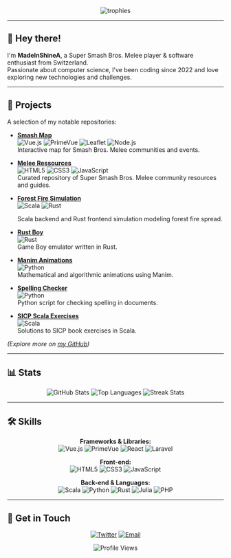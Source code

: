 <!--
**MadeInShineA/MadeInShineA** is a ✨ _special_ ✨ repository because its `README.md` (this file) appears on your GitHub profile.
-->

<p align="center">
  <img src="https://github-profile-trophy.vercel.app/?username=MadeInShineA&rank=-C&title=-Reviews&theme=onedark" alt="trophies" />
</p>

---

## 👋 Hey there!

I'm **MadeInShineA**, a Super Smash Bros. Melee player & software enthusiast from Switzerland.  
Passionate about computer science, I’ve been coding since 2022 and love exploring new technologies and challenges.

---

## 🚀 Projects

A selection of my notable repositories:

- **[Smash Map](https://github.com/MadeInShineA/smash-map)**  
  <img src="https://img.shields.io/badge/Vue.js-4FC08D?style=for-the-badge&logo=vuedotjs&logoColor=white" alt="Vue.js" /> <img src="https://img.shields.io/badge/PrimeVue-41B883?style=for-the-badge&logo=PrimeVue&logoColor=white" alt="PrimeVue" /> <img src="https://img.shields.io/badge/Leaflet-199900?style=for-the-badge&logo=leaflet&logoColor=white" alt="Leaflet" /> <img src="https://img.shields.io/badge/Node.js-339933?style=for-the-badge&logo=nodedotjs&logoColor=white" alt="Node.js" />  
  Interactive map for Smash Bros. Melee communities and events.

- **[Melee Ressources](https://github.com/davidvkimball/melee-resources)**  
  <img src="https://img.shields.io/badge/HTML5-E34F26?style=for-the-badge&logo=html5&logoColor=white" alt="HTML5" /> <img src="https://img.shields.io/badge/CSS3-1572B6?style=for-the-badge&logo=css3&logoColor=white" alt="CSS3" /> <img src="https://img.shields.io/badge/JavaScript-F7DF1E?style=for-the-badge&logo=javascript&logoColor=black" alt="JavaScript" />  
  Curated repository of Super Smash Bros. Melee community resources and guides.

- **[Forest Fire Simulation](https://github.com/MadeInShineA/forest-fire-simulation)**  
  <img src="https://img.shields.io/badge/Scala-DC322F?style=for-the-badge&logo=Scala&logoColor=white" alt="Scala" />   <img src="https://img.shields.io/badge/Rust-000000?style=for-the-badge&logo=Rust&logoColor=white" alt="Rust" />  

  Scala backend and Rust frontend simulation modeling forest fire spread.

- **[Rust Boy](https://github.com/MadeInShineA/rust-boy)**  
  <img src="https://img.shields.io/badge/Rust-000000?style=for-the-badge&logo=Rust&logoColor=white" alt="Rust" />  
  Game Boy emulator written in Rust.

- **[Manim Animations](https://github.com/MadeInShineA/manim-animations)**  
  <img src="https://img.shields.io/badge/Python-3776AB?style=for-the-badge&logo=Python&logoColor=white" alt="Python" />  
  Mathematical and algorithmic animations using Manim.

- **[Spelling Checker](https://github.com/MadeInShineA/spelling-checker)**  
  <img src="https://img.shields.io/badge/Python-3776AB?style=for-the-badge&logo=Python&logoColor=white" alt="Python" />  
  Python script for checking spelling in documents.

- **[SICP Scala Exercises](https://github.com/MadeInShineA/SICP-scala-exercises)**  
  <img src="https://img.shields.io/badge/Scala-DC322F?style=for-the-badge&logo=Scala&logoColor=white" alt="Scala" />  
  Solutions to SICP book exercises in Scala.

*(Explore more on [my GitHub](https://github.com/MadeInShineA?tab=repositories))*

---

## 📊 Stats

<p align="center">
  <img src="https://github-readme-stats.vercel.app/api?username=madeinshinea&theme=tokyonight&show_icons=true&hide_border=true&count_private=false" alt="GitHub Stats" />
  <img src="https://github-readme-stats.vercel.app/api/top-langs/?username=madeinshinea&theme=tokyonight&show_icons=true&hide_border=true&layout=compact" alt="Top Languages" />
  <img src="https://streak-stats.demolab.com?user=madeinshinea&theme=tokyonight&hide_border=true" alt="Streak Stats" />
</p>

---

## 🛠️ Skills

<p align="center">
  <!-- Frameworks & Libraries -->
  <strong>Frameworks & Libraries:</strong><br />
  <img src="https://img.shields.io/badge/Vue.js-4FC08D?style=for-the-badge&logo=vuedotjs&logoColor=white" alt="Vue.js" />
  <img src="https://img.shields.io/badge/PrimeVue-41B883?style=for-the-badge&logo=PrimeVue&logoColor=white" alt="PrimeVue" />
  <img src="https://img.shields.io/badge/React-61DAFB?style=for-the-badge&logo=React&logoColor=black" alt="React" />
  <img src="https://img.shields.io/badge/Laravel-FF2D20?style=for-the-badge&logo=laravel&logoColor=white" alt="Laravel" />
</p>

<p align="center">
  <!-- Front-end -->
  <strong>Front-end:</strong><br />
  <img src="https://img.shields.io/badge/HTML5-E34F26?style=for-the-badge&logo=html5&logoColor=white" alt="HTML5" />
  <img src="https://img.shields.io/badge/CSS3-1572B6?style=for-the-badge&logo=css3&logoColor=white" alt="CSS3" />
  <img src="https://img.shields.io/badge/JavaScript-F7DF1E?style=for-the-badge&logo=javascript&logoColor=black" alt="JavaScript" />
</p>

<p align="center">
  <!-- Back-end & Languages -->
  <strong>Back-end & Languages:</strong><br />
  <img src="https://img.shields.io/badge/Scala-DC322F?style=for-the-badge&logo=Scala&logoColor=white" alt="Scala" />
  <img src="https://img.shields.io/badge/Python-3776AB?style=for-the-badge&logo=Python&logoColor=white" alt="Python" />
  <img src="https://img.shields.io/badge/Rust-000000?style=for-the-badge&logo=Rust&logoColor=white" alt="Rust" />
  <img src="https://img.shields.io/badge/Julia-9558B2?style=for-the-badge&logo=Julia&logoColor=white" alt="Julia" />
  <img src="https://img.shields.io/badge/PHP-777BB4?style=for-the-badge&logo=php&logoColor=white" alt="PHP" />
</p>

---

## 📨 Get in Touch

<p align="center">
  <a href="https://twitter.com/username" target="_blank"><img src="https://img.shields.io/badge/Twitter-1DA1F2?style=for-the-badge&logo=twitter&logoColor=white" alt="Twitter" /></a>
  <a href="mailto:youremail@example.com" target="_blank"><img src="https://img.shields.io/badge/Email-D14836?style=for-the-badge&logo=gmail&logoColor=white" alt="Email" /></a>
</p>

<p align="center">
  <img src="https://komarev.com/ghpvc/?username=MadeInShineA&color=00FFFF" alt="Profile Views" />
</p>
